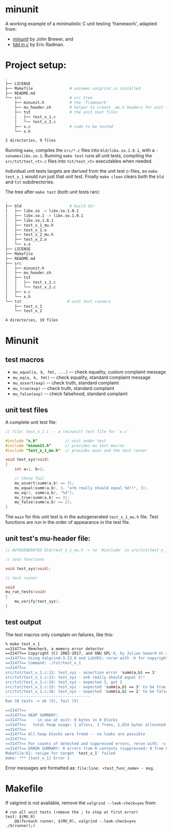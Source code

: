 # minunit

A working example of a minimalistic C unit testing 'framework', adapted from:
- [*minunit*](http://www.jera.com/techinfo/jtns/jtn003.html) by John Brewer, and
- [*tdd in c*](http://eradman.com/posts/tdd-in-c.html) by Eric Radman.

# Project setup:

```bash
.
├── LICENSE
├── Makefile                # assumes valgrind is installed
├── README.md
└── src                     # src tree
    ├── minunit.h           # the 'framework'
    ├── mu_header.sh        # helper to create _mu.h headers for unit tests
    ├── tst                 # the unit test files
    │   ├── test_x_1.c
    │   └── test_x_2.c
    ├── x.c                 # code to be tested
    └── x.h

2 directories, 9 files
```

Running `make`, compiles the `src/*.c` files into `bld/libx.so.1.0.1`, with a
`-soname=libx.so.1`.  Running `make test` runs all unit tests, compiling the
`src/tst/test_<t>.c` files into `tst/test_<t>` executables when needed.

Individual unit tests targets are derived from the unit test c-files, so `make
test_x_1` would run just that unit test. Finally `make clean` clears both the
`bld` and `tst` subdirectories.

The tree after `make test` (both unit tests ran):

```bash
.
├── bld                     # build dir
│   ├── libx.so -> libx.so.1.0.1
│   ├── libx.so.1 -> libx.so.1.0.1
│   ├── libx.so.1.0.1
│   ├── test_x_1_mu.h
│   ├── test_x_1.o
│   ├── test_x_2_mu.h
│   ├── test_x_2.o
│   └── x.o
├── LICENSE
├── Makefile
├── README.md
├── src
│   ├── minunit.h
│   ├── mu_header.sh
│   ├── tst
│   │   ├── test_x_1.c
│   │   └── test_x_2.c
│   ├── x.c
│   └── x.h
└── tst                    # unit test runners
    ├── test_x_1
    └── test_x_2

4 directories, 19 files
```

# Minunit

## test macros

- `mu_equal(a, b, fmt, ...)`  -- check equality, custom complaint message
- `mu_eq(a, b, fmt)` -- check equality, standard complaint message
- `mu_assert(exp)` -- check truth, standard complaint
- `mu_true(exp)` -- check truth, standard complaint
- `mu_false(exp)` -- check falsehood, standard complaint

## unit test files

A complete unit test file:

```c
// file: test_x_1.c -- a (minunit) test file for 'x.c'

#include "x.h"            // unit under test
#include "minunit.h"      // provides mu test macros
#include "test_x_1_mu.h"  // provides main and the test runner

void test_xyz(void)
{
    int a=1, b=1;

    // these fail
    mu_assert(summ(a,b) == 3);
    mu_equal(summ(a,b), 3, "a+b really should equal %d!!", 3);
    mu_eq(3, summ(a,b), "%d");
    mu_true(summ(a,b) == 3);
    mu_false(summ(a,b) == 2);
}
```

The `main` for this unit test is in the autogenerated `test_x_1_mu.h` file.
Test functions are run in the order of appearance in the test file.

## unit test's mu-header file:

```c
// AUTOGENERATED bld/test_x_1_mu.h -> to '#include' in src/tst/test_x_1.c

// test functions

void test_xyz(void);

// test runner

void
mu_run_tests(void)
{
    mu_verify(test_xyz);
}
```

## test output

The test macros only complain on failures, like this:

```bash
% make test_x_1
==31477== Memcheck, a memory error detector
==31477== Copyright (C) 2002-2017, and GNU GPL'd, by Julian Seward et al.
==31477== Using Valgrind-3.13.0 and LibVEX; rerun with -h for copyright info
==31477== Command: ./tst/test_x_1
==31477== 
src/tst/test_x_1.c:12: test_xyz - assertion error 'summ(a,b) == 3'
src/tst/test_x_1.c:13: test_xyz - a+b really should equal 3!!
src/tst/test_x_1.c:14: test_xyz - expected 3, got 2
src/tst/test_x_1.c:15: test_xyz - expected 'summ(a,b) == 3' to be true
src/tst/test_x_1.c:16: test_xyz - expected 'summ(a,b) == 2' to be false
-------------------------------------
Ran 10 tests -> ok (5), fail (5)

==31477== 
==31477== HEAP SUMMARY:
==31477==     in use at exit: 0 bytes in 0 blocks
==31477==   total heap usage: 1 allocs, 1 frees, 1,024 bytes allocated
==31477== 
==31477== All heap blocks were freed -- no leaks are possible
==31477== 
==31477== For counts of detected and suppressed errors, rerun with: -v
==31477== ERROR SUMMARY: 0 errors from 0 contexts (suppressed: 0 from 0)
Makefile:61: recipe for target 'test_x_1' failed
make: *** [test_x_1] Error 1
```

Error messages are formatted as: `file:line: <test_func_name> - msg`.

# Makefile

If valgrind is not available, remove the `valgrind --leak-check=yes` from:

```Make
# run all unit tests (remove the ; to stop at first error)
test: $(MU_R)
	@$(foreach runner, $(MU_R), valgrind --leak-check=yes ./$(runner);)
```
